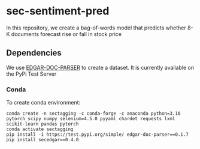 # sec-sentiment-pred

In this repository, we create a bag-of-words model that predicts whether 8-K documents forecast rise or fall in stock price

## Dependencies

We use [EDGAR-DOC-PARSER](https://kamilkrukowski.github.io/EDGAR-DOC-PARSER) to create a dataset.
It is currently available on the PyPi Test Server


### Conda

To create conda environment:
```
conda create -n sectagging -c conda-forge -c anaconda python=3.10 pytorch scipy numpy selenium=4.5.0 pyyaml chardet requests lxml scikit-learn pandas pytorch
conda activate sectagging
pip install -i https://test.pypi.org/simple/ edgar-doc-parser==0.1.7
pip install secedgar==0.4.0
```

